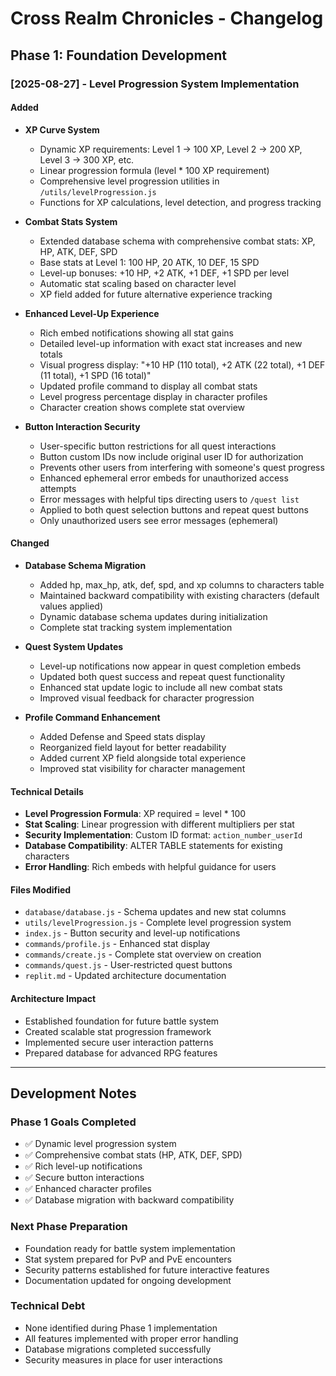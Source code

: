 # Cross Realm Chronicles - Changelog

## Phase 1: Foundation Development

### [2025-08-27] - Level Progression System Implementation

#### Added
- **XP Curve System**
  - Dynamic XP requirements: Level 1 → 100 XP, Level 2 → 200 XP, Level 3 → 300 XP, etc.
  - Linear progression formula (level * 100 XP requirement)
  - Comprehensive level progression utilities in `/utils/levelProgression.js`
  - Functions for XP calculations, level detection, and progress tracking

- **Combat Stats System**
  - Extended database schema with comprehensive combat stats: XP, HP, ATK, DEF, SPD
  - Base stats at Level 1: 100 HP, 20 ATK, 10 DEF, 15 SPD
  - Level-up bonuses: +10 HP, +2 ATK, +1 DEF, +1 SPD per level
  - Automatic stat scaling based on character level
  - XP field added for future alternative experience tracking

- **Enhanced Level-Up Experience**
  - Rich embed notifications showing all stat gains
  - Detailed level-up information with exact stat increases and new totals
  - Visual progress display: "+10 HP (110 total), +2 ATK (22 total), +1 DEF (11 total), +1 SPD (16 total)"
  - Updated profile command to display all combat stats
  - Level progress percentage display in character profiles
  - Character creation shows complete stat overview

- **Button Interaction Security**
  - User-specific button restrictions for all quest interactions
  - Button custom IDs now include original user ID for authorization
  - Prevents other users from interfering with someone's quest progress
  - Enhanced ephemeral error embeds for unauthorized access attempts
  - Error messages with helpful tips directing users to `/quest list`
  - Applied to both quest selection buttons and repeat quest buttons
  - Only unauthorized users see error messages (ephemeral)

#### Changed
- **Database Schema Migration**
  - Added hp, max_hp, atk, def, spd, and xp columns to characters table
  - Maintained backward compatibility with existing characters (default values applied)
  - Dynamic database schema updates during initialization
  - Complete stat tracking system implementation

- **Quest System Updates**
  - Level-up notifications now appear in quest completion embeds
  - Updated both quest success and repeat quest functionality
  - Enhanced stat update logic to include all new combat stats
  - Improved visual feedback for character progression

- **Profile Command Enhancement**
  - Added Defense and Speed stats display
  - Reorganized field layout for better readability
  - Added current XP field alongside total experience
  - Improved stat visibility for character management

#### Technical Details
- **Level Progression Formula**: XP required = level * 100
- **Stat Scaling**: Linear progression with different multipliers per stat
- **Security Implementation**: Custom ID format: `action_number_userId`
- **Database Compatibility**: ALTER TABLE statements for existing characters
- **Error Handling**: Rich embeds with helpful guidance for users

#### Files Modified
- `database/database.js` - Schema updates and new stat columns
- `utils/levelProgression.js` - Complete level progression system
- `index.js` - Button security and level-up notifications
- `commands/profile.js` - Enhanced stat display
- `commands/create.js` - Complete stat overview on creation
- `commands/quest.js` - User-restricted quest buttons
- `replit.md` - Updated architecture documentation

#### Architecture Impact
- Established foundation for future battle system
- Created scalable stat progression framework
- Implemented secure user interaction patterns
- Prepared database for advanced RPG features

---

## Development Notes

### Phase 1 Goals Completed
- ✅ Dynamic level progression system
- ✅ Comprehensive combat stats (HP, ATK, DEF, SPD)
- ✅ Rich level-up notifications
- ✅ Secure button interactions
- ✅ Enhanced character profiles
- ✅ Database migration with backward compatibility

### Next Phase Preparation
- Foundation ready for battle system implementation
- Stat system prepared for PvP and PvE encounters
- Security patterns established for future interactive features
- Documentation updated for ongoing development

### Technical Debt
- None identified during Phase 1 implementation
- All features implemented with proper error handling
- Database migrations completed successfully
- Security measures in place for user interactions